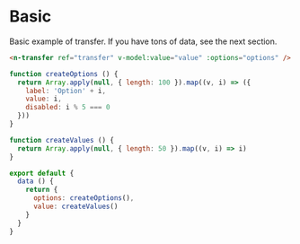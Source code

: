# Basic

Basic example of transfer. If you have tons of data, see the next section.

```html
<n-transfer ref="transfer" v-model:value="value" :options="options" />
```

```js
function createOptions () {
  return Array.apply(null, { length: 100 }).map((v, i) => ({
    label: 'Option' + i,
    value: i,
    disabled: i % 5 === 0
  }))
}

function createValues () {
  return Array.apply(null, { length: 50 }).map((v, i) => i)
}

export default {
  data () {
    return {
      options: createOptions(),
      value: createValues()
    }
  }
}
```
